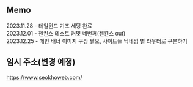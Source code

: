 ## Memo

2023.11.28 - 테일윈드 기초 세팅 완료   
2023.12.01 - 젠킨스 테스트 커밋 네번째(젠킨스 out)   
2023.12.25 - 메인 배너 이미지 구상 필요, 사이트들 닉네임 별 라우터로 구분하기   

## 임시 주소(변경 예정)
https://www.seokhoweb.com/
